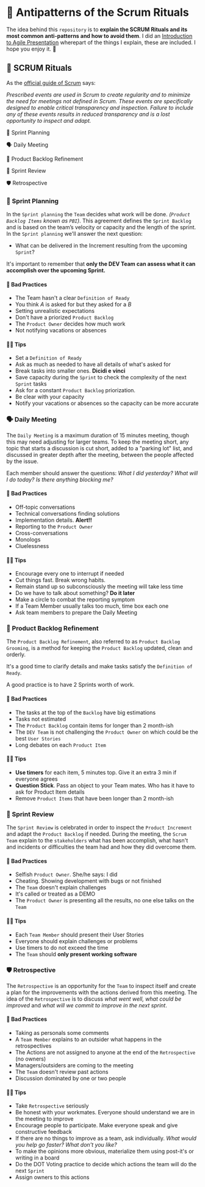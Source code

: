 # 🤷 Antipatterns of the Scrum Rituals

The idea behind this `repository` is to **explain the SCRUM Rituals and its most common anti-patterns and how to avoid them**. I did an [Introduction to Agile Presentation](https://slides.com/victorribero/practical_agile/fullscreen#/7/14 "Scrum rituals anti-patterns") wherepart of the things I explain, these are included. I hope you enjoy it. 🤗

## 🧙 SCRUM Rituals

As the [official guide of Scrum](https://scrumguides.org/docs/scrumguide/v2017/2017-Scrum-Guide-US.pdf "Download guide") says:

_Prescribed events are used in Scrum to create regularity and to minimize the need for meetings not defined in Scrum._
_These events are specifically designed to enable critical transparency and inspection. Failure to include any of these events results in reduced transparency and is a lost opportunity to inspect and adapt._

🏁 Sprint Planning

🗣️ Daily Meeting

📝 Product Backlog Refinement

🎉 Sprint Review

🛡️ Retrospective

### 🏁 Sprint Planning

In the `Sprint planning` the `Team` decides what work will be done. _(`Product Backlog Items` known as `PBI`)_. This agreement defines the `Sprint Backlog` and is based on the team’s velocity or capacity and the length of the sprint. In the `Sprint planning` we'll answer the next question:

- What can be delivered in the Increment resulting from the upcoming `Sprint`?

It's important to remember that **only the DEV Team can assess what it can accomplish over the upcoming Sprint.**

#### 🙅 Bad Practices

- The Team hasn't a clear `Definition of Ready`
- You think _A_ is asked for but they asked for a _B_
- Setting unrealistic expectations
- Don't have a priorized `Product Backlog`
- The `Product Owner` decides how much work
- Not notifying vacations or absences

#### 👨‍🏫 Tips

- Set a `Definition of Ready`
- Ask as much as needed to have all details of what's asked for
- Break tasks into smaller ones. **Dicidi e vinci**
- Save capacity during the `Sprint` to check the complexity of the next `Sprint` tasks
- Ask for a constant `Product Backlog` priorization.
- Be clear with your capacity
- Notify your vacations or absences so the capacity can be more accurate

### 🗣️ Daily Meeting

The `Daily Meeting` is a maximum duration of 15 minutes meeting, though this may need adjusting for larger teams. To keep the meeting short, any topic that starts a discussion is cut short, added to a "parking lot" list, and discussed in greater depth after the meeting, between the people affected by the issue.

Each member should answer the questions: _What I did yesterday? What will I do today? Is there anything blocking me?_

#### 🙅 Bad Practices

- Off-topic conversations
- Technical conversations finding solutions
- Implementation details. **Alert!!**
- Reporting to the `Product Owner`
- Cross-conversations
- Monologs
- Cluelessness

#### 👨‍🏫 Tips

- Encourage every one to interrupt if needed
- Cut things fast. Break wrong habits.
- Remain stand up so subconsciously the meeting will take less time
- Do we have to talk about something? **Do it later**
- Make a circle to combat the reporting symptom
- If a Team Member usually talks too much, time box each one
- Ask team members to prepare the Daily Meeting

### 📝 Product Backlog Refinement

The `Product Backlog Refinement`, also referred to as `Product Backlog Grooming`, is a method for keeping the `Product Backlog` updated, clean and orderly.

It's a good time to clarify details and make tasks satisfy the `Definition of Ready`.

A good practice is to have 2 Sprints worth of work.

#### 🙅 Bad Practices

- The tasks at the top of the `Backlog` have big estimations
- Tasks not estimated
- The `Product Backlog` contain items for longer than 2 month-ish
- The `DEV Team` is not challenging the `Product Owner` on which could be the best `User Stories`
- Long debates on each `Product Item`

#### 👨‍🏫 Tips

- **Use timers** for each item, 5 minutes top. Give it an extra 3 min if everyone agrees
- **Question Stick**. Pass an object to your Team mates. Who has it have to ask for Product Item details
- Remove `Product Items` that have been longer than 2 month-ish

### 🎉 Sprint Review

The `Sprint Review` is celebrated in order to inspect the `Product Increment` and adapt the `Product Backlog` if needed.
During the meeting, the `Scrum Team` explain to the `stakeholders` what has been accomplish, what hasn't and incidents or difficulties the team had and how they did overcome them.

#### 🙅 Bad Practices

- Selfish `Product Owner`. She/he says: I did
- Cheating. Showing development with bugs or not finished
- The `Team` doesn't explain challenges
- It's called or treated as a DEMO
- The `Product Owner` is presenting all the results, no one else talks on the `Team`

#### 👨‍🏫 Tips

- Each `Team Member` should present their User Stories
- Everyone should explain challenges or problems
- Use timers to do not exceed the time
- The `Team` should **only present working software**

### 🛡️ Retrospective

The `Retrospective` is an opportunity for the `Team` to inspect itself and create a plan for the improvements with the actions derived from this meeting. The idea of the `Retrospective` is to discuss _what went well, what could be improved_ and _what will we commit to improve in the next sprint_.

#### 🙅 Bad Practices

- Taking as personals some comments
- A `Team Member` explains to an outsider what happens in the retrospectives
- The Actions are not assigned to anyone at the end of the `Retrospective` (no owners)
- Managers/outsiders are coming to the meeting
- The `Team` doesn't review past actions
- Discussion dominated by one or two people

#### 👨‍🏫 Tips

- Take `Retrospective` seriously
- Be honest with your workmates. Everyone should understand we are in the meeting to improve
- Encourage people to participate. Make everyone speak and give constructive feedback
- If there are no things to improve as a team, ask individually. _What would you help go faster? What don't you like?_
- To make the opinions more obvious, materialize them using post-it's or writing in a board
- Do the DOT Voting practice to decide which actions the team will do the next `Sprint`
- Assign owners to this actions
